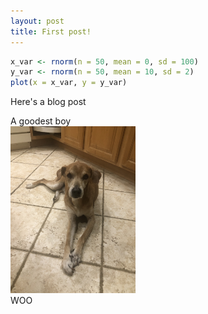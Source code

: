 ```yaml
---
layout: post
title: First post!
---
```



```r
x_var <- rnorm(n = 50, mean = 0, sd = 100)
y_var <- rnorm(n = 50, mean = 10, sd = 2)
plot(x = x_var, y = y_var)
```


Here's a blog post


A goodest boy  
<img src="/images/dodger.JPG" alt="dodger" width="200"/>  
WOO
